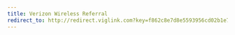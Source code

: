 ```yaml
---
title: Verizon Wireless Referral
redirect_to: http://redirect.viglink.com?key=f862c8e7d8e5593956cd02b1e73d3f1d&u=http%3A%2F%2Fverizon.com
---
```

